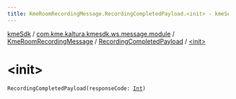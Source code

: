 ```yaml
---
title: KmeRoomRecordingMessage.RecordingCompletedPayload.<init> - kmeSdk
---
```


[kmeSdk](../../../index.html) / [com.kme.kaltura.kmesdk.ws.message.module](../../index.html) / [KmeRoomRecordingMessage](../index.html) / [RecordingCompletedPayload](index.html) / [&lt;init&gt;](./-init-.html)

# &lt;init&gt;

`RecordingCompletedPayload(responseCode: `[`Int`](https://kotlinlang.org/api/latest/jvm/stdlib/kotlin/-int/index.html)`)`
